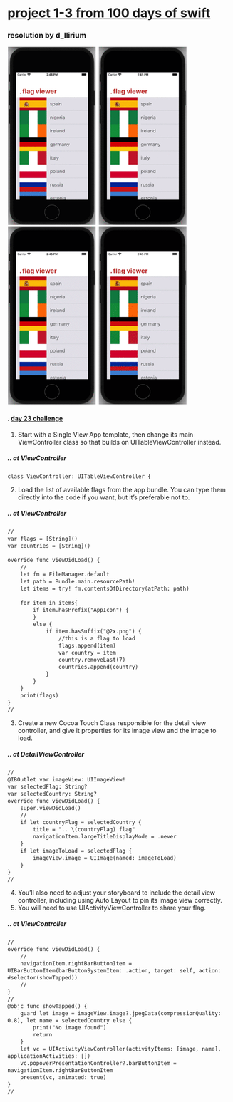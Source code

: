 # [project 1-3 from 100 days of swift](https://www.hackingwithswift.com/100)
### resolution by d_llirium

![](https://github.com/d-llirium/100daysOfSwift/blob/main/Project1-3/CloseAndShowIcon.gif?raw=true) ![](https://github.com/d-llirium/100daysOfSwift/blob/main/Project1-3/ScrollDownTableView.gif?raw=true) ![](https://github.com/d-llirium/100daysOfSwift/blob/main/Project1-3/SelectCell_OpenImage.gif?raw=true) ![](https://github.com/d-llirium/100daysOfSwift/blob/main/Project1-3/ShareImage.gif?raw=true)


#### . [day 23 challenge](https://www.hackingwithswift.com/100/23)
1.  Start with a Single View App template, then change its main ViewController class so that builds on UITableViewController instead.
##### .. at ViewController
    class ViewController: UITableViewController {
2. Load the list of available flags from the app bundle. You can type them directly into the code if you want, but it’s preferable not to.
##### .. at ViewController
    //
    var flags = [String]()
    var countries = [String]()
    
    override func viewDidLoad() {
        //
        let fm = FileManager.default
        let path = Bundle.main.resourcePath!
        let items = try! fm.contentsOfDirectory(atPath: path)
        
        for item in items{
            if item.hasPrefix("AppIcon") {
            }
            else {
                if item.hasSuffix("@2x.png") {
                    //this is a flag to load
                    flags.append(item)
                    var country = item
                    country.removeLast(7)
                    countries.append(country)
                }
            }
        }
        print(flags)
    }
    //
3. Create a new Cocoa Touch Class responsible for the detail view controller, and give it properties for its image view and the image to load.
##### .. at DetailViewController
    //
    @IBOutlet var imageView: UIImageView!
    var selectedFlag: String?
    var selectedCountry: String?
    override func viewDidLoad() {
        super.viewDidLoad()
        //
        if let countryFlag = selectedCountry {
            title = ".. \(countryFlag) flag"
            navigationItem.largeTitleDisplayMode = .never
        }
        if let imageToLoad = selectedFlag {
            imageView.image = UIImage(named: imageToLoad)
        }
    }
    //
4. You’ll also need to adjust your storyboard to include the detail view controller, including using Auto Layout to pin its image view correctly.
5. You will need to use UIActivityViewController to share your flag.
##### .. at ViewController
    //
    override func viewDidLoad() {
        //
        navigationItem.rightBarButtonItem = UIBarButtonItem(barButtonSystemItem: .action, target: self, action: #selector(showTapped))
        //
    }
    //
    @objc func showTapped() {
        guard let image = imageView.image?.jpegData(compressionQuality: 0.8), let name = selectedCountry else {
            print("No image found")
            return
        }
        let vc = UIActivityViewController(activityItems: [image, name], applicationActivities: [])
        vc.popoverPresentationController?.barButtonItem = navigationItem.rightBarButtonItem
        present(vc, animated: true)
    }
    //
